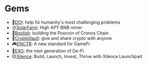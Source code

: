 
# Gems

- 🔴[DOI](doi.md): help fix humanity's most challenging problems 
- 🌞[SolarFarm](solarfarm.md): High APY BNB miner
- 🐂[Boolish](boolish.md): building the Poocoin of Cronos Chain
- 🏦[CryptoVault](cryptovault.md): give and share crypto with anyone
- 🎮[ENCTR](enctr.md): A new standard for GameFi
- 🔷[EXO](exo.md): the next generation of De-Fi
- 🟨[Xilence](xilence.md): Build, Launch, Invest, Thrive with Xilence Launchpad
